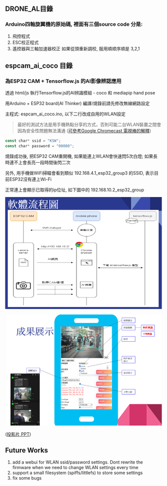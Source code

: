 ## DRONE_AL目錄
### Arduino四軸旋翼機的原始碼, 裡面有三個source code 分是:
1. 飛控程式
2. ESC校正程式
3. 遙控器與三軸加速器校正
如果從頭重新調校, 服用順顺序順是 3,2,1

## espcam_ai_coco 目錄
### 為ESP32 CAM + Tensorflow.js 的AI影像辨認應用
透過 html/js 執行Tensorflow.js的AI辨識模組 - coco 和 mediapip hand pose

用Arduino + ESP32 board(AI Thinker) 編譯/燒錄前請先修改無線網路設定

主程式: espcam_ai_coco.ino, 以下二行改成自用的WLAN設定
> 最好的測試方法是用手機熱點分享的方式，否則可能二台WLAN裝置之間會因為安全性問題無法溝通
>  ([可參考Google Chromecast 電視棒的解釋](https://support.google.com/chromecast/answer/3213084?hl=zh-HK)) 

``` javascript
const char* ssid = "KSW";
const char* password = "00000";
```
燒錄成功後, 把ESP32 CAM重開機, 如果能連上WLAN會快速閃5次白燈; 如果長時連不上會長亮一段時間後閃二次

另外, 用手機做WiFi掃瞄會看到類似 192.168.4.1_esp32_group3 的SSID, 表示目前ESP32沒有連上Wi-Fi

正常連上會顯示已取得的ip位址, 如下圖中的 192.168.10.2_esp32_group

 ![服用方法](https://github.com/Kafkakav/uavstudy/blob/main/esp32cam_flow.png "服用方法")

 ![WEBUI](https://github.com/Kafkakav/uavstudy/blob/main/esp32cam_webui.png "WEBUI")
 
 ([投影片 PPT](https://docs.google.com/presentation/d/1Xz3vYSYVf30odHnMy84Z2SsUoAR702CkyJI7dnKj5WY))

## Future Works
1. add a webui for WLAN ssid/password settings. Dont rewrite the firmware when we need to change WLAN settings every time 
2. support a small filesystem (spiffs/littlefs) to store some settings
3. fix some bugs
